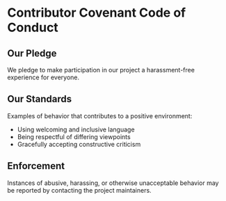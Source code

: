# Contributor Covenant Code of Conduct

## Our Pledge
We pledge to make participation in our project a harassment-free experience for everyone.

## Our Standards
Examples of behavior that contributes to a positive environment:
- Using welcoming and inclusive language
- Being respectful of differing viewpoints
- Gracefully accepting constructive criticism

## Enforcement
Instances of abusive, harassing, or otherwise unacceptable behavior may be reported by contacting the project maintainers.
